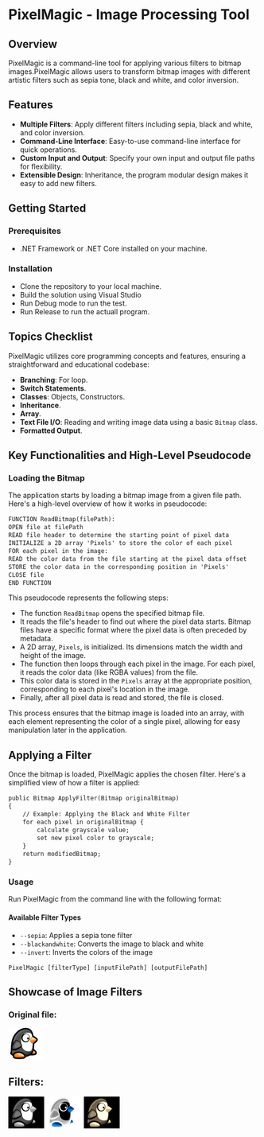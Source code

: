 ﻿# PixelMagic - Image Processing Tool

## Overview
PixelMagic is a command-line tool for applying various filters to bitmap images.PixelMagic allows users to transform bitmap images with different artistic filters such as sepia tone, black and white, and color inversion.

## Features
- **Multiple Filters**: Apply different filters including sepia, black and white, and color inversion.
- **Command-Line Interface**: Easy-to-use command-line interface for quick operations.
- **Custom Input and Output**: Specify your own input and output file paths for flexibility.
- **Extensible Design**: Inheritance, the program modular design makes it easy to add new filters.

## Getting Started
### Prerequisites
- .NET Framework or .NET Core installed on your machine.

### Installation
- Clone the repository to your local machine.
- Build the solution using Visual Studio 
- Run Debug mode to run the test.
- Run Release to run the actuall program.

## Topics Checklist
PixelMagic utilizes core programming concepts and features, ensuring a straightforward and educational codebase:
- **Branching**: For loop.
- **Switch Statements**.
- **Classes**: Objects, Constructors.
- **Inheritance**.
- **Array**.
- **Text File I/O**: Reading and writing image data using a basic `Bitmap` class.
- **Formatted Output**.

## Key Functionalities and High-Level Pseudocode
### Loading the Bitmap
The application starts by loading a bitmap image from a given file path. Here's a high-level overview of how it works in pseudocode:

```
FUNCTION ReadBitmap(filePath):
OPEN file at filePath
READ file header to determine the starting point of pixel data
INITIALIZE a 2D array 'Pixels' to store the color of each pixel
FOR each pixel in the image:
READ the color data from the file starting at the pixel data offset
STORE the color data in the corresponding position in 'Pixels'
CLOSE file
END FUNCTION
```
This pseudocode represents the following steps:
- The function `ReadBitmap` opens the specified bitmap file.
- It reads the file's header to find out where the pixel data starts. Bitmap files have a specific format where the pixel data is often preceded by metadata.
- A 2D array, `Pixels`, is initialized. Its dimensions match the width and height of the image.
- The function then loops through each pixel in the image. For each pixel, it reads the color data (like RGBA values) from the file.
- This color data is stored in the `Pixels` array at the appropriate position, corresponding to each pixel's location in the image.
- Finally, after all pixel data is read and stored, the file is closed.

This process ensures that the bitmap image is loaded into an array, with each element representing the color of a single pixel, allowing for easy manipulation later in the application.

## Applying a Filter
Once the bitmap is loaded, PixelMagic applies the chosen filter. Here's a simplified view of how a filter is applied:
```
public Bitmap ApplyFilter(Bitmap originalBitmap)
{
    // Example: Applying the Black and White Filter
    for each pixel in originalBitmap {
        calculate grayscale value;
        set new pixel color to grayscale;
    }
    return modifiedBitmap;
}
```
### Usage
Run PixelMagic from the command line with the following format:
#### Available Filter Types
- `--sepia`: Applies a sepia tone filter
- `--blackandwhite`: Converts the image to black and white
- `--invert`: Inverts the colors of the image

```
PixelMagic [filterType] [inputFilePath] [outputFilePath]
```
## Showcase of Image Filters
### Original file:
![original file](PixelMagic/resources/penguin_jump01.bmp)
## Filters:
![Black and White Filter](PixelMagic/resources/blackAndWhiteFilter.bmp)
![Inverted Filter](PixelMagic/resources/inverted_image.bmp)
![Sepia Filter](PixelMagic/resources/sepia_image.bmp)
